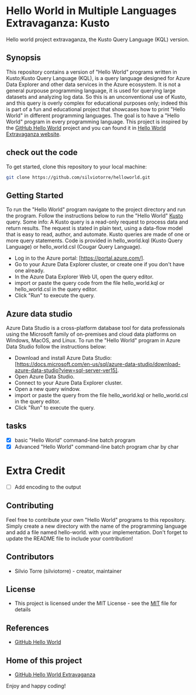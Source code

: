 # Hello World in Multiple Languages Extravaganza: Kusto
Hello world project extravaganza, the Kusto Query Language (KQL) version.
## Synopsis
This repository contains a version of "Hello World" programs written in Kusto;Kusto Query Language (KQL), is a query language designed for Azure Data Explorer and other data services in the Azure ecosystem. It is not a general purpouse programming language, it is used for querying large datasets and analyzing log data. So this is an unconventional use of Kusto, and this query is overly complex for educational purposes only; indeed this is part of a fun and educational project that showcases how to print "Hello World" in different programming languages. The goal is to have a "Hello World" program in every programming language. This project is inspired by the [GitHub Hello World](https://docs.github.com/en/get-started/quickstart/hello-world) project and you can found it in [Hello World Extravaganza website](https://silviotorre.github.io/helloworld/).
 
## check out the code
To get started, clone this repository to your local machine:
```bash
git clone https://github.com/silviotorre/helloworld.git
```
## Getting Started
To run the "Hello World" program navigate to the project directory and run the program. Follow the instructions below to run the "Hello World" [Kusto](https://learn.microsoft.com/en-us/azure/data-explorer/kusto/query/) query. 
Some info: A Kusto query is a read-only request to process data and return results. The request is stated in plain text, using a data-flow model that is easy to read, author, and automate. Kusto queries are made of one or more query statements. Code is provided in hello_world.kql (Kusto Query Language) or hello_world.csl (Cougar Query Language).

- Log in to the Azure portal: [https://portal.azure.com/].
- Go to your Azure Data Explorer cluster, or create one if you don't have one already.
- In the Azure Data Explorer Web UI, open the query editor.
- import or paste the query code from the file hello_world.kql or hello_world.csl in the query editor.
- Click "Run" to execute the query.

## Azure data studio
Azure Data Studio is a cross-platform database tool for data professionals using the Microsoft family of on-premises and cloud data platforms on Windows, MacOS, and Linux. To run the "Hello World" program in Azure Data Studio follow the instructions below:
- Download and install Azure Data Studio: [https://docs.microsoft.com/en-us/sql/azure-data-studio/download-azure-data-studio?view=sql-server-ver15].
- Open Azure Data Studio.
- Connect to your Azure Data Explorer cluster.
- Open a new query window.
- import or paste the query from the file hello_world.kql or hello_world.csl in the query editor.
- Click "Run" to execute the query.


## tasks
- [x]  basic "Hello World" command-line batch program
- [x]  Advanced "Hello World" command-line batch program char by char

# Extra Credit
- [ ] Add encoding to the output

## Contributing
Feel free to contribute your own "Hello World" programs to this repository. Simply create a new directory with the name of the programming language and add a file named hello-world.<extension> with your implementation. Don't forget to update the README file to include your contribution!

## Contributors
- Silvio Torre (silviotorre)  - creator, maintainer

## License
- This project is licensed under the MIT License - see the [MIT](https://choosealicense.com/licenses/mit/) file for details

## References
- [GitHub Hello World](https://docs.github.com/en/get-started/quickstart/hello-world)

## Home of this project
- [GitHub Hello World Extravaganza](https://github.com/silviotorre/helloworld/)

Enjoy and happy coding!